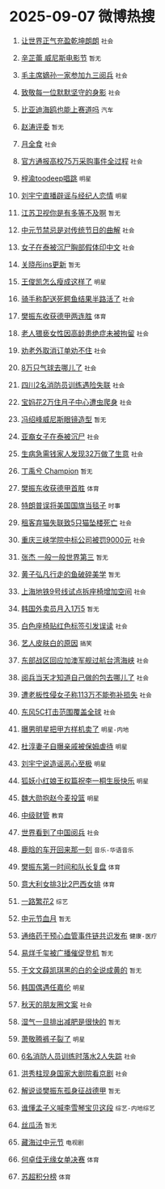 # 2025-09-07 微博热搜 
1. [让世界正气充盈乾坤朗朗](https://m.weibo.cn/search?containerid=100103type%3D1%26t%3D10%26q%3D%23%E8%AE%A9%E4%B8%96%E7%95%8C%E6%AD%A3%E6%B0%94%E5%85%85%E7%9B%88%E4%B9%BE%E5%9D%A4%E6%9C%97%E6%9C%97%23&stream_entry_id=51&isnewpage=1&extparam=seat%3D1%26q%3D%2523%25E8%25AE%25A9%25E4%25B8%2596%25E7%2595%258C%25E6%25AD%25A3%25E6%25B0%2594%25E5%2585%2585%25E7%259B%2588%25E4%25B9%25BE%25E5%259D%25A4%25E6%259C%2597%25E6%259C%2597%2523%26dgr%3D0%26filter_type%3Drealtimehot%26stream_entry_id%3D51%26c_type%3D51%26pos%3D0%26cate%3D10103%26display_time%3D1757186320%26pre_seqid%3D17571863207510102321266) `社会` 

2. [辛芷蕾 威尼斯电影节](https://m.weibo.cn/search?containerid=100103type%3D1%26t%3D10%26q%3D%E8%BE%9B%E8%8A%B7%E8%95%BE+%E5%A8%81%E5%B0%BC%E6%96%AF%E7%94%B5%E5%BD%B1%E8%8A%82&stream_entry_id=31&isnewpage=1&extparam=seat%3D1%26band_rank%3D1%26flag%3D2%26lcate%3D5001%26pos%3D0%26q%3D%25E8%25BE%259B%25E8%258A%25B7%25E8%2595%25BE%2520%25E5%25A8%2581%25E5%25B0%25BC%25E6%2596%25AF%25E7%2594%25B5%25E5%25BD%25B1%25E8%258A%2582%26dgr%3D0%26filter_type%3Drealtimehot%26c_type%3D31%26realpos%3D1%26stream_entry_id%3D31%26cate%3D5001%26display_time%3D1757186320%26pre_seqid%3D17571863207510102321266) `暂无` 

3. [毛主席嫡孙一家参加九三阅兵](https://m.weibo.cn/search?containerid=100103type%3D1%26t%3D10%26q%3D%23%E6%AF%9B%E4%B8%BB%E5%B8%AD%E5%AB%A1%E5%AD%99%E4%B8%80%E5%AE%B6%E5%8F%82%E5%8A%A0%E4%B9%9D%E4%B8%89%E9%98%85%E5%85%B5%23&stream_entry_id=31&isnewpage=1&extparam=seat%3D1%26band_rank%3D2%26flag%3D0%26lcate%3D5001%26pos%3D1%26q%3D%2523%25E6%25AF%259B%25E4%25B8%25BB%25E5%25B8%25AD%25E5%25AB%25A1%25E5%25AD%2599%25E4%25B8%2580%25E5%25AE%25B6%25E5%258F%2582%25E5%258A%25A0%25E4%25B9%259D%25E4%25B8%2589%25E9%2598%2585%25E5%2585%25B5%2523%26dgr%3D0%26filter_type%3Drealtimehot%26c_type%3D31%26realpos%3D2%26stream_entry_id%3D31%26cate%3D5001%26display_time%3D1757186320%26pre_seqid%3D17571863207510102321266) `社会` 

4. [致敬每一位默默坚守的身影](https://m.weibo.cn/search?containerid=100103type%3D1%26t%3D10%26q%3D%23%E8%87%B4%E6%95%AC%E6%AF%8F%E4%B8%80%E4%BD%8D%E9%BB%98%E9%BB%98%E5%9D%9A%E5%AE%88%E7%9A%84%E8%BA%AB%E5%BD%B1%23&stream_entry_id=31&isnewpage=1&extparam=seat%3D1%26band_rank%3D3%26flag%3D0%26lcate%3D5001%26pos%3D2%26q%3D%2523%25E8%2587%25B4%25E6%2595%25AC%25E6%25AF%258F%25E4%25B8%2580%25E4%25BD%258D%25E9%25BB%2598%25E9%25BB%2598%25E5%259D%259A%25E5%25AE%2588%25E7%259A%2584%25E8%25BA%25AB%25E5%25BD%25B1%2523%26dgr%3D0%26filter_type%3Drealtimehot%26c_type%3D31%26realpos%3D3%26stream_entry_id%3D31%26cate%3D5001%26display_time%3D1757186320%26pre_seqid%3D17571863207510102321266) `社会` 

5. [比亚迪海鸥也能上赛道吗](https://m.weibo.cn/search?containerid=100103type%3D1%26t%3D10%26q%3D%23%E6%AF%94%E4%BA%9A%E8%BF%AA%E6%B5%B7%E9%B8%A5%E4%B9%9F%E8%83%BD%E4%B8%8A%E8%B5%9B%E9%81%93%E5%90%97%23&stream_entry_id=31&isnewpage=1&extparam=seat%3D1%26band_rank%3D4%26lcate%3D5001%26is_ad_pos%3D1%26pos%3D3%26q%3D%2523%25E6%25AF%2594%25E4%25BA%259A%25E8%25BF%25AA%25E6%25B5%25B7%25E9%25B8%25A5%25E4%25B9%259F%25E8%2583%25BD%25E4%25B8%258A%25E8%25B5%259B%25E9%2581%2593%25E5%2590%2597%2523%26dgr%3D0%26filter_type%3Drealtimehot%26stream_entry_id%3D31%26c_type%3D31%26adid%3D300059%26topic_ad%3D1%26cate%3D5001%26display_time%3D1757186320%26pre_seqid%3D17571863207510102321266) `汽车` 

6. [赵涛评委](https://m.weibo.cn/search?containerid=100103type%3D1%26t%3D10%26q%3D%E8%B5%B5%E6%B6%9B%E8%AF%84%E5%A7%94&stream_entry_id=31&isnewpage=1&extparam=seat%3D1%26band_rank%3D4%26flag%3D2%26lcate%3D5001%26pos%3D4%26q%3D%25E8%25B5%25B5%25E6%25B6%259B%25E8%25AF%2584%25E5%25A7%2594%26dgr%3D0%26filter_type%3Drealtimehot%26c_type%3D31%26realpos%3D4%26stream_entry_id%3D31%26cate%3D5001%26display_time%3D1757186320%26pre_seqid%3D17571863207510102321266) `暂无` 

7. [月全食](https://m.weibo.cn/search?containerid=100103type%3D1%26t%3D10%26q%3D%E6%9C%88%E5%85%A8%E9%A3%9F&stream_entry_id=31&isnewpage=1&extparam=seat%3D1%26band_rank%3D5%26flag%3D0%26lcate%3D5001%26pos%3D5%26q%3D%25E6%259C%2588%25E5%2585%25A8%25E9%25A3%259F%26dgr%3D0%26filter_type%3Drealtimehot%26c_type%3D31%26realpos%3D5%26stream_entry_id%3D31%26cate%3D5001%26display_time%3D1757186320%26pre_seqid%3D17571863207510102321266) `社会` 

8. [官方通报高校75万采购事件全过程](https://m.weibo.cn/search?containerid=100103type%3D1%26t%3D10%26q%3D%23%E5%AE%98%E6%96%B9%E9%80%9A%E6%8A%A5%E9%AB%98%E6%A0%A175%E4%B8%87%E9%87%87%E8%B4%AD%E4%BA%8B%E4%BB%B6%E5%85%A8%E8%BF%87%E7%A8%8B%23&stream_entry_id=31&isnewpage=1&extparam=seat%3D1%26band_rank%3D6%26flag%3D0%26lcate%3D5001%26pos%3D6%26q%3D%2523%25E5%25AE%2598%25E6%2596%25B9%25E9%2580%259A%25E6%258A%25A5%25E9%25AB%2598%25E6%25A0%25A175%25E4%25B8%2587%25E9%2587%2587%25E8%25B4%25AD%25E4%25BA%258B%25E4%25BB%25B6%25E5%2585%25A8%25E8%25BF%2587%25E7%25A8%258B%2523%26dgr%3D0%26filter_type%3Drealtimehot%26c_type%3D31%26realpos%3D6%26stream_entry_id%3D31%26cate%3D5001%26display_time%3D1757186320%26pre_seqid%3D17571863207510102321266) `社会` 

9. [梓渝toodeep唱跳](https://m.weibo.cn/search?containerid=100103type%3D1%26t%3D10%26q%3D%23%E6%A2%93%E6%B8%9Dtoodeep%E5%94%B1%E8%B7%B3%23&stream_entry_id=31&isnewpage=1&extparam=seat%3D1%26band_rank%3D7%26flag%3D0%26lcate%3D5001%26pos%3D7%26q%3D%2523%25E6%25A2%2593%25E6%25B8%259Dtoodeep%25E5%2594%25B1%25E8%25B7%25B3%2523%26dgr%3D0%26filter_type%3Drealtimehot%26c_type%3D31%26realpos%3D7%26stream_entry_id%3D31%26cate%3D5001%26display_time%3D1757186320%26pre_seqid%3D17571863207510102321266) `明星` 

10. [刘宇宁直播辟谣与经纪人恋情](https://m.weibo.cn/search?containerid=100103type%3D1%26t%3D10%26q%3D%23%E5%88%98%E5%AE%87%E5%AE%81%E7%9B%B4%E6%92%AD%E8%BE%9F%E8%B0%A3%E4%B8%8E%E7%BB%8F%E7%BA%AA%E4%BA%BA%E6%81%8B%E6%83%85%23&stream_entry_id=31&isnewpage=1&extparam=seat%3D1%26band_rank%3D8%26flag%3D16%26lcate%3D5001%26pos%3D8%26q%3D%2523%25E5%2588%2598%25E5%25AE%2587%25E5%25AE%2581%25E7%259B%25B4%25E6%2592%25AD%25E8%25BE%259F%25E8%25B0%25A3%25E4%25B8%258E%25E7%25BB%258F%25E7%25BA%25AA%25E4%25BA%25BA%25E6%2581%258B%25E6%2583%2585%2523%26dgr%3D0%26filter_type%3Drealtimehot%26c_type%3D31%26realpos%3D8%26stream_entry_id%3D31%26cate%3D5001%26display_time%3D1757186320%26pre_seqid%3D17571863207510102321266) `明星` 

11. [江苏卫视你是有多等不及啊](https://m.weibo.cn/search?containerid=100103type%3D1%26t%3D10%26q%3D%E6%B1%9F%E8%8B%8F%E5%8D%AB%E8%A7%86%E4%BD%A0%E6%98%AF%E6%9C%89%E5%A4%9A%E7%AD%89%E4%B8%8D%E5%8F%8A%E5%95%8A&stream_entry_id=31&isnewpage=1&extparam=seat%3D1%26band_rank%3D9%26flag%3D0%26lcate%3D5001%26pos%3D9%26q%3D%25E6%25B1%259F%25E8%258B%258F%25E5%258D%25AB%25E8%25A7%2586%25E4%25BD%25A0%25E6%2598%25AF%25E6%259C%2589%25E5%25A4%259A%25E7%25AD%2589%25E4%25B8%258D%25E5%258F%258A%25E5%2595%258A%26dgr%3D0%26filter_type%3Drealtimehot%26c_type%3D31%26realpos%3D9%26stream_entry_id%3D31%26cate%3D5001%26display_time%3D1757186320%26pre_seqid%3D17571863207510102321266) `暂无` 

12. [中元节禁忌是对传统节日的曲解](https://m.weibo.cn/search?containerid=100103type%3D1%26t%3D10%26q%3D%23%E4%B8%AD%E5%85%83%E8%8A%82%E7%A6%81%E5%BF%8C%E6%98%AF%E5%AF%B9%E4%BC%A0%E7%BB%9F%E8%8A%82%E6%97%A5%E7%9A%84%E6%9B%B2%E8%A7%A3%23&stream_entry_id=31&isnewpage=1&extparam=seat%3D1%26band_rank%3D10%26flag%3D0%26lcate%3D5001%26pos%3D10%26q%3D%2523%25E4%25B8%25AD%25E5%2585%2583%25E8%258A%2582%25E7%25A6%2581%25E5%25BF%258C%25E6%2598%25AF%25E5%25AF%25B9%25E4%25BC%25A0%25E7%25BB%259F%25E8%258A%2582%25E6%2597%25A5%25E7%259A%2584%25E6%259B%25B2%25E8%25A7%25A3%2523%26dgr%3D0%26filter_type%3Drealtimehot%26c_type%3D31%26realpos%3D10%26stream_entry_id%3D31%26cate%3D5001%26display_time%3D1757186320%26pre_seqid%3D17571863207510102321266) `社会` 

13. [女子在泰被沉尸胸部假体印中文](https://m.weibo.cn/search?containerid=100103type%3D1%26t%3D10%26q%3D%23%E5%A5%B3%E5%AD%90%E5%9C%A8%E6%B3%B0%E8%A2%AB%E6%B2%89%E5%B0%B8%E8%83%B8%E9%83%A8%E5%81%87%E4%BD%93%E5%8D%B0%E4%B8%AD%E6%96%87%23&stream_entry_id=31&isnewpage=1&extparam=seat%3D1%26band_rank%3D11%26flag%3D2%26lcate%3D5001%26pos%3D11%26q%3D%2523%25E5%25A5%25B3%25E5%25AD%2590%25E5%259C%25A8%25E6%25B3%25B0%25E8%25A2%25AB%25E6%25B2%2589%25E5%25B0%25B8%25E8%2583%25B8%25E9%2583%25A8%25E5%2581%2587%25E4%25BD%2593%25E5%258D%25B0%25E4%25B8%25AD%25E6%2596%2587%2523%26dgr%3D0%26filter_type%3Drealtimehot%26c_type%3D31%26realpos%3D11%26stream_entry_id%3D31%26cate%3D5001%26display_time%3D1757186320%26pre_seqid%3D17571863207510102321266) `社会` 

14. [关晓彤ins更新](https://m.weibo.cn/search?containerid=100103type%3D1%26t%3D10%26q%3D%E5%85%B3%E6%99%93%E5%BD%A4ins%E6%9B%B4%E6%96%B0&stream_entry_id=31&isnewpage=1&extparam=seat%3D1%26band_rank%3D12%26flag%3D2%26lcate%3D5001%26pos%3D12%26q%3D%25E5%2585%25B3%25E6%2599%2593%25E5%25BD%25A4ins%25E6%259B%25B4%25E6%2596%25B0%26dgr%3D0%26filter_type%3Drealtimehot%26c_type%3D31%26realpos%3D12%26stream_entry_id%3D31%26cate%3D5001%26display_time%3D1757186320%26pre_seqid%3D17571863207510102321266) `暂无` 

15. [王俊凯怎么瘦成这样了](https://m.weibo.cn/search?containerid=100103type%3D1%26t%3D10%26q%3D%E7%8E%8B%E4%BF%8A%E5%87%AF%E6%80%8E%E4%B9%88%E7%98%A6%E6%88%90%E8%BF%99%E6%A0%B7%E4%BA%86&stream_entry_id=31&isnewpage=1&extparam=seat%3D1%26band_rank%3D13%26flag%3D2%26lcate%3D5001%26pos%3D13%26q%3D%25E7%258E%258B%25E4%25BF%258A%25E5%2587%25AF%25E6%2580%258E%25E4%25B9%2588%25E7%2598%25A6%25E6%2588%2590%25E8%25BF%2599%25E6%25A0%25B7%25E4%25BA%2586%26dgr%3D0%26filter_type%3Drealtimehot%26c_type%3D31%26realpos%3D13%26stream_entry_id%3D31%26cate%3D5001%26display_time%3D1757186320%26pre_seqid%3D17571863207510102321266) `明星` 

16. [骑手称配送死鳄鱼结果半路活了](https://m.weibo.cn/search?containerid=100103type%3D1%26t%3D10%26q%3D%23%E9%AA%91%E6%89%8B%E7%A7%B0%E9%85%8D%E9%80%81%E6%AD%BB%E9%B3%84%E9%B1%BC%E7%BB%93%E6%9E%9C%E5%8D%8A%E8%B7%AF%E6%B4%BB%E4%BA%86%23&stream_entry_id=31&isnewpage=1&extparam=seat%3D1%26band_rank%3D14%26flag%3D0%26lcate%3D5001%26pos%3D14%26q%3D%2523%25E9%25AA%2591%25E6%2589%258B%25E7%25A7%25B0%25E9%2585%258D%25E9%2580%2581%25E6%25AD%25BB%25E9%25B3%2584%25E9%25B1%25BC%25E7%25BB%2593%25E6%259E%259C%25E5%258D%258A%25E8%25B7%25AF%25E6%25B4%25BB%25E4%25BA%2586%2523%26dgr%3D0%26filter_type%3Drealtimehot%26c_type%3D31%26realpos%3D14%26stream_entry_id%3D31%26cate%3D5001%26display_time%3D1757186320%26pre_seqid%3D17571863207510102321266) `社会` 

17. [樊振东收获德甲两连胜](https://m.weibo.cn/search?containerid=100103type%3D1%26t%3D10%26q%3D%23%E6%A8%8A%E6%8C%AF%E4%B8%9C%E6%94%B6%E8%8E%B7%E5%BE%B7%E7%94%B2%E4%B8%A4%E8%BF%9E%E8%83%9C%23&stream_entry_id=31&isnewpage=1&extparam=seat%3D1%26band_rank%3D15%26flag%3D1%26lcate%3D5001%26pos%3D15%26q%3D%2523%25E6%25A8%258A%25E6%258C%25AF%25E4%25B8%259C%25E6%2594%25B6%25E8%258E%25B7%25E5%25BE%25B7%25E7%2594%25B2%25E4%25B8%25A4%25E8%25BF%259E%25E8%2583%259C%2523%26dgr%3D0%26filter_type%3Drealtimehot%26c_type%3D31%26realpos%3D15%26stream_entry_id%3D31%26cate%3D5001%26display_time%3D1757186320%26pre_seqid%3D17571863207510102321266) `体育` 

18. [老人猥亵女性因高龄患绝症未被拘留](https://m.weibo.cn/search?containerid=100103type%3D1%26t%3D10%26q%3D%23%E8%80%81%E4%BA%BA%E7%8C%A5%E4%BA%B5%E5%A5%B3%E6%80%A7%E5%9B%A0%E9%AB%98%E9%BE%84%E6%82%A3%E7%BB%9D%E7%97%87%E6%9C%AA%E8%A2%AB%E6%8B%98%E7%95%99%23&stream_entry_id=31&isnewpage=1&extparam=seat%3D1%26band_rank%3D16%26flag%3D0%26lcate%3D5001%26pos%3D16%26q%3D%2523%25E8%2580%2581%25E4%25BA%25BA%25E7%258C%25A5%25E4%25BA%25B5%25E5%25A5%25B3%25E6%2580%25A7%25E5%259B%25A0%25E9%25AB%2598%25E9%25BE%2584%25E6%2582%25A3%25E7%25BB%259D%25E7%2597%2587%25E6%259C%25AA%25E8%25A2%25AB%25E6%258B%2598%25E7%2595%2599%2523%26dgr%3D0%26filter_type%3Drealtimehot%26c_type%3D31%26realpos%3D16%26stream_entry_id%3D31%26cate%3D5001%26display_time%3D1757186320%26pre_seqid%3D17571863207510102321266) `社会` 

19. [劝老外取消订单劝不住](https://m.weibo.cn/search?containerid=100103type%3D1%26t%3D10%26q%3D%23%E5%8A%9D%E8%80%81%E5%A4%96%E5%8F%96%E6%B6%88%E8%AE%A2%E5%8D%95%E5%8A%9D%E4%B8%8D%E4%BD%8F%23&stream_entry_id=31&isnewpage=1&extparam=seat%3D1%26band_rank%3D17%26flag%3D0%26lcate%3D5001%26pos%3D17%26q%3D%2523%25E5%258A%259D%25E8%2580%2581%25E5%25A4%2596%25E5%258F%2596%25E6%25B6%2588%25E8%25AE%25A2%25E5%258D%2595%25E5%258A%259D%25E4%25B8%258D%25E4%25BD%258F%2523%26dgr%3D0%26filter_type%3Drealtimehot%26c_type%3D31%26realpos%3D17%26stream_entry_id%3D31%26cate%3D5001%26display_time%3D1757186320%26pre_seqid%3D17571863207510102321266) `社会` 

20. [8万只气球去哪儿了](https://m.weibo.cn/search?containerid=100103type%3D1%26t%3D10%26q%3D%238%E4%B8%87%E5%8F%AA%E6%B0%94%E7%90%83%E5%8E%BB%E5%93%AA%E5%84%BF%E4%BA%86%23&stream_entry_id=31&isnewpage=1&extparam=seat%3D1%26band_rank%3D18%26flag%3D0%26lcate%3D5001%26pos%3D18%26q%3D%25238%25E4%25B8%2587%25E5%258F%25AA%25E6%25B0%2594%25E7%2590%2583%25E5%258E%25BB%25E5%2593%25AA%25E5%2584%25BF%25E4%25BA%2586%2523%26dgr%3D0%26filter_type%3Drealtimehot%26c_type%3D31%26realpos%3D18%26stream_entry_id%3D31%26cate%3D5001%26display_time%3D1757186320%26pre_seqid%3D17571863207510102321266) `社会` 

21. [四川2名消防员训练遇险失联](https://m.weibo.cn/search?containerid=100103type%3D1%26t%3D10%26q%3D%23%E5%9B%9B%E5%B7%9D2%E5%90%8D%E6%B6%88%E9%98%B2%E5%91%98%E8%AE%AD%E7%BB%83%E9%81%87%E9%99%A9%E5%A4%B1%E8%81%94%23&stream_entry_id=31&isnewpage=1&extparam=seat%3D1%26band_rank%3D19%26flag%3D1%26lcate%3D5001%26pos%3D19%26q%3D%2523%25E5%259B%259B%25E5%25B7%259D2%25E5%2590%258D%25E6%25B6%2588%25E9%2598%25B2%25E5%2591%2598%25E8%25AE%25AD%25E7%25BB%2583%25E9%2581%2587%25E9%2599%25A9%25E5%25A4%25B1%25E8%2581%2594%2523%26dgr%3D0%26filter_type%3Drealtimehot%26c_type%3D31%26realpos%3D19%26stream_entry_id%3D31%26cate%3D5001%26display_time%3D1757186320%26pre_seqid%3D17571863207510102321266) `社会` 

22. [宝妈花2万住月子中心遭虫爬身](https://m.weibo.cn/search?containerid=100103type%3D1%26t%3D10%26q%3D%23%E5%AE%9D%E5%A6%88%E8%8A%B12%E4%B8%87%E4%BD%8F%E6%9C%88%E5%AD%90%E4%B8%AD%E5%BF%83%E9%81%AD%E8%99%AB%E7%88%AC%E8%BA%AB%23&stream_entry_id=31&isnewpage=1&extparam=seat%3D1%26band_rank%3D20%26flag%3D0%26lcate%3D5001%26pos%3D20%26q%3D%2523%25E5%25AE%259D%25E5%25A6%2588%25E8%258A%25B12%25E4%25B8%2587%25E4%25BD%258F%25E6%259C%2588%25E5%25AD%2590%25E4%25B8%25AD%25E5%25BF%2583%25E9%2581%25AD%25E8%2599%25AB%25E7%2588%25AC%25E8%25BA%25AB%2523%26dgr%3D0%26filter_type%3Drealtimehot%26c_type%3D31%26realpos%3D20%26stream_entry_id%3D31%26cate%3D5001%26display_time%3D1757186320%26pre_seqid%3D17571863207510102321266) `社会` 

23. [冯绍峰威尼斯眼镜造型](https://m.weibo.cn/search?containerid=100103type%3D1%26t%3D10%26q%3D%E5%86%AF%E7%BB%8D%E5%B3%B0%E5%A8%81%E5%B0%BC%E6%96%AF%E7%9C%BC%E9%95%9C%E9%80%A0%E5%9E%8B&stream_entry_id=31&isnewpage=1&extparam=seat%3D1%26band_rank%3D21%26flag%3D0%26lcate%3D5001%26pos%3D21%26q%3D%25E5%2586%25AF%25E7%25BB%258D%25E5%25B3%25B0%25E5%25A8%2581%25E5%25B0%25BC%25E6%2596%25AF%25E7%259C%25BC%25E9%2595%259C%25E9%2580%25A0%25E5%259E%258B%26dgr%3D0%26filter_type%3Drealtimehot%26c_type%3D31%26realpos%3D21%26stream_entry_id%3D31%26cate%3D5001%26display_time%3D1757186320%26pre_seqid%3D17571863207510102321266) `暂无` 

24. [亚裔女子在泰被沉尸](https://m.weibo.cn/search?containerid=100103type%3D1%26t%3D10%26q%3D%23%E4%BA%9A%E8%A3%94%E5%A5%B3%E5%AD%90%E5%9C%A8%E6%B3%B0%E8%A2%AB%E6%B2%89%E5%B0%B8%23&stream_entry_id=31&isnewpage=1&extparam=seat%3D1%26band_rank%3D22%26flag%3D0%26lcate%3D5001%26pos%3D22%26q%3D%2523%25E4%25BA%259A%25E8%25A3%2594%25E5%25A5%25B3%25E5%25AD%2590%25E5%259C%25A8%25E6%25B3%25B0%25E8%25A2%25AB%25E6%25B2%2589%25E5%25B0%25B8%2523%26dgr%3D0%26filter_type%3Drealtimehot%26c_type%3D31%26realpos%3D22%26stream_entry_id%3D31%26cate%3D5001%26display_time%3D1757186320%26pre_seqid%3D17571863207510102321266) `社会` 

25. [生病急需钱家人发现32万做了生意](https://m.weibo.cn/search?containerid=100103type%3D1%26t%3D10%26q%3D%23%E7%94%9F%E7%97%85%E6%80%A5%E9%9C%80%E9%92%B1%E5%AE%B6%E4%BA%BA%E5%8F%91%E7%8E%B032%E4%B8%87%E5%81%9A%E4%BA%86%E7%94%9F%E6%84%8F%23&stream_entry_id=31&isnewpage=1&extparam=seat%3D1%26band_rank%3D23%26flag%3D0%26lcate%3D5001%26pos%3D23%26q%3D%2523%25E7%2594%259F%25E7%2597%2585%25E6%2580%25A5%25E9%259C%2580%25E9%2592%25B1%25E5%25AE%25B6%25E4%25BA%25BA%25E5%258F%2591%25E7%258E%25B032%25E4%25B8%2587%25E5%2581%259A%25E4%25BA%2586%25E7%2594%259F%25E6%2584%258F%2523%26dgr%3D0%26filter_type%3Drealtimehot%26c_type%3D31%26realpos%3D23%26stream_entry_id%3D31%26cate%3D5001%26display_time%3D1757186320%26pre_seqid%3D17571863207510102321266) `社会` 

26. [丁禹兮 Champion](https://m.weibo.cn/search?containerid=100103type%3D1%26t%3D10%26q%3D%E4%B8%81%E7%A6%B9%E5%85%AE+Champion&stream_entry_id=31&isnewpage=1&extparam=seat%3D1%26band_rank%3D24%26flag%3D0%26lcate%3D5001%26pos%3D24%26q%3D%25E4%25B8%2581%25E7%25A6%25B9%25E5%2585%25AE%2520Champion%26dgr%3D0%26filter_type%3Drealtimehot%26c_type%3D31%26realpos%3D24%26stream_entry_id%3D31%26cate%3D5001%26display_time%3D1757186320%26pre_seqid%3D17571863207510102321266) `暂无` 

27. [樊振东收获德甲首胜](https://m.weibo.cn/search?containerid=100103type%3D1%26t%3D10%26q%3D%23%E6%A8%8A%E6%8C%AF%E4%B8%9C%E6%94%B6%E8%8E%B7%E5%BE%B7%E7%94%B2%E9%A6%96%E8%83%9C%23&stream_entry_id=31&isnewpage=1&extparam=seat%3D1%26band_rank%3D25%26flag%3D0%26lcate%3D5001%26pos%3D25%26q%3D%2523%25E6%25A8%258A%25E6%258C%25AF%25E4%25B8%259C%25E6%2594%25B6%25E8%258E%25B7%25E5%25BE%25B7%25E7%2594%25B2%25E9%25A6%2596%25E8%2583%259C%2523%26dgr%3D0%26filter_type%3Drealtimehot%26c_type%3D31%26realpos%3D25%26stream_entry_id%3D31%26cate%3D5001%26display_time%3D1757186320%26pre_seqid%3D17571863207510102321266) `体育` 

28. [特朗普误将美国国旗当毯子](https://m.weibo.cn/search?containerid=100103type%3D1%26t%3D10%26q%3D%23%E7%89%B9%E6%9C%97%E6%99%AE%E8%AF%AF%E5%B0%86%E7%BE%8E%E5%9B%BD%E5%9B%BD%E6%97%97%E5%BD%93%E6%AF%AF%E5%AD%90%23&stream_entry_id=31&isnewpage=1&extparam=seat%3D1%26band_rank%3D26%26flag%3D0%26lcate%3D5001%26pos%3D26%26q%3D%2523%25E7%2589%25B9%25E6%259C%2597%25E6%2599%25AE%25E8%25AF%25AF%25E5%25B0%2586%25E7%25BE%258E%25E5%259B%25BD%25E5%259B%25BD%25E6%2597%2597%25E5%25BD%2593%25E6%25AF%25AF%25E5%25AD%2590%2523%26dgr%3D0%26filter_type%3Drealtimehot%26c_type%3D31%26realpos%3D26%26stream_entry_id%3D31%26cate%3D5001%26display_time%3D1757186320%26pre_seqid%3D17571863207510102321266) `时事` 

29. [租客弃猫失联致5只猫坠楼死亡](https://m.weibo.cn/search?containerid=100103type%3D1%26t%3D10%26q%3D%23%E7%A7%9F%E5%AE%A2%E5%BC%83%E7%8C%AB%E5%A4%B1%E8%81%94%E8%87%B45%E5%8F%AA%E7%8C%AB%E5%9D%A0%E6%A5%BC%E6%AD%BB%E4%BA%A1%23&stream_entry_id=31&isnewpage=1&extparam=seat%3D1%26band_rank%3D27%26flag%3D0%26lcate%3D5001%26pos%3D27%26q%3D%2523%25E7%25A7%259F%25E5%25AE%25A2%25E5%25BC%2583%25E7%258C%25AB%25E5%25A4%25B1%25E8%2581%2594%25E8%2587%25B45%25E5%258F%25AA%25E7%258C%25AB%25E5%259D%25A0%25E6%25A5%25BC%25E6%25AD%25BB%25E4%25BA%25A1%2523%26dgr%3D0%26filter_type%3Drealtimehot%26c_type%3D31%26realpos%3D27%26stream_entry_id%3D31%26cate%3D5001%26display_time%3D1757186320%26pre_seqid%3D17571863207510102321266) `社会` 

30. [重庆三峡学院中标公司被罚9000元](https://m.weibo.cn/search?containerid=100103type%3D1%26t%3D10%26q%3D%23%E9%87%8D%E5%BA%86%E4%B8%89%E5%B3%A1%E5%AD%A6%E9%99%A2%E4%B8%AD%E6%A0%87%E5%85%AC%E5%8F%B8%E8%A2%AB%E7%BD%9A9000%E5%85%83%23&stream_entry_id=31&isnewpage=1&extparam=seat%3D1%26band_rank%3D28%26flag%3D1%26lcate%3D5001%26pos%3D28%26q%3D%2523%25E9%2587%258D%25E5%25BA%2586%25E4%25B8%2589%25E5%25B3%25A1%25E5%25AD%25A6%25E9%2599%25A2%25E4%25B8%25AD%25E6%25A0%2587%25E5%2585%25AC%25E5%258F%25B8%25E8%25A2%25AB%25E7%25BD%259A9000%25E5%2585%2583%2523%26dgr%3D0%26filter_type%3Drealtimehot%26c_type%3D31%26realpos%3D28%26stream_entry_id%3D31%26cate%3D5001%26display_time%3D1757186320%26pre_seqid%3D17571863207510102321266) `社会` 

31. [张杰 一般一般世界第三](https://m.weibo.cn/search?containerid=100103type%3D1%26t%3D10%26q%3D%E5%BC%A0%E6%9D%B0+%E4%B8%80%E8%88%AC%E4%B8%80%E8%88%AC%E4%B8%96%E7%95%8C%E7%AC%AC%E4%B8%89&stream_entry_id=31&isnewpage=1&extparam=seat%3D1%26band_rank%3D29%26flag%3D0%26lcate%3D5001%26pos%3D29%26q%3D%25E5%25BC%25A0%25E6%259D%25B0%2520%25E4%25B8%2580%25E8%2588%25AC%25E4%25B8%2580%25E8%2588%25AC%25E4%25B8%2596%25E7%2595%258C%25E7%25AC%25AC%25E4%25B8%2589%26dgr%3D0%26filter_type%3Drealtimehot%26c_type%3D31%26realpos%3D29%26stream_entry_id%3D31%26cate%3D5001%26display_time%3D1757186320%26pre_seqid%3D17571863207510102321266) `暂无` 

32. [黄子弘凡行走的鱼破碎美学](https://m.weibo.cn/search?containerid=100103type%3D1%26t%3D10%26q%3D%E9%BB%84%E5%AD%90%E5%BC%98%E5%87%A1%E8%A1%8C%E8%B5%B0%E7%9A%84%E9%B1%BC%E7%A0%B4%E7%A2%8E%E7%BE%8E%E5%AD%A6&stream_entry_id=31&isnewpage=1&extparam=seat%3D1%26band_rank%3D30%26flag%3D0%26lcate%3D5001%26pos%3D30%26q%3D%25E9%25BB%2584%25E5%25AD%2590%25E5%25BC%2598%25E5%2587%25A1%25E8%25A1%258C%25E8%25B5%25B0%25E7%259A%2584%25E9%25B1%25BC%25E7%25A0%25B4%25E7%25A2%258E%25E7%25BE%258E%25E5%25AD%25A6%26dgr%3D0%26filter_type%3Drealtimehot%26c_type%3D31%26realpos%3D30%26stream_entry_id%3D31%26cate%3D5001%26display_time%3D1757186320%26pre_seqid%3D17571863207510102321266) `暂无` 

33. [上海地铁9号线试点拆座椅增加空间](https://m.weibo.cn/search?containerid=100103type%3D1%26t%3D10%26q%3D%23%E4%B8%8A%E6%B5%B7%E5%9C%B0%E9%93%819%E5%8F%B7%E7%BA%BF%E8%AF%95%E7%82%B9%E6%8B%86%E5%BA%A7%E6%A4%85%E5%A2%9E%E5%8A%A0%E7%A9%BA%E9%97%B4%23&stream_entry_id=31&isnewpage=1&extparam=seat%3D1%26band_rank%3D31%26flag%3D0%26lcate%3D5001%26pos%3D31%26q%3D%2523%25E4%25B8%258A%25E6%25B5%25B7%25E5%259C%25B0%25E9%2593%25819%25E5%258F%25B7%25E7%25BA%25BF%25E8%25AF%2595%25E7%2582%25B9%25E6%258B%2586%25E5%25BA%25A7%25E6%25A4%2585%25E5%25A2%259E%25E5%258A%25A0%25E7%25A9%25BA%25E9%2597%25B4%2523%26dgr%3D0%26filter_type%3Drealtimehot%26c_type%3D31%26realpos%3D31%26stream_entry_id%3D31%26cate%3D5001%26display_time%3D1757186320%26pre_seqid%3D17571863207510102321266) `社会` 

34. [韩国外卖员月入1万5](https://m.weibo.cn/search?containerid=100103type%3D1%26t%3D10%26q%3D%E9%9F%A9%E5%9B%BD%E5%A4%96%E5%8D%96%E5%91%98%E6%9C%88%E5%85%A51%E4%B8%875&stream_entry_id=31&isnewpage=1&extparam=seat%3D1%26band_rank%3D32%26flag%3D1%26lcate%3D5001%26pos%3D32%26q%3D%25E9%259F%25A9%25E5%259B%25BD%25E5%25A4%2596%25E5%258D%2596%25E5%2591%2598%25E6%259C%2588%25E5%2585%25A51%25E4%25B8%25875%26dgr%3D0%26filter_type%3Drealtimehot%26c_type%3D31%26realpos%3D32%26stream_entry_id%3D31%26cate%3D5001%26display_time%3D1757186320%26pre_seqid%3D17571863207510102321266) `暂无` 

35. [白色座椅贴红色标签引发误读](https://m.weibo.cn/search?containerid=100103type%3D1%26t%3D10%26q%3D%23%E7%99%BD%E8%89%B2%E5%BA%A7%E6%A4%85%E8%B4%B4%E7%BA%A2%E8%89%B2%E6%A0%87%E7%AD%BE%E5%BC%95%E5%8F%91%E8%AF%AF%E8%AF%BB%23&stream_entry_id=31&isnewpage=1&extparam=seat%3D1%26band_rank%3D33%26flag%3D0%26lcate%3D5001%26pos%3D33%26q%3D%2523%25E7%2599%25BD%25E8%2589%25B2%25E5%25BA%25A7%25E6%25A4%2585%25E8%25B4%25B4%25E7%25BA%25A2%25E8%2589%25B2%25E6%25A0%2587%25E7%25AD%25BE%25E5%25BC%2595%25E5%258F%2591%25E8%25AF%25AF%25E8%25AF%25BB%2523%26dgr%3D0%26filter_type%3Drealtimehot%26c_type%3D31%26realpos%3D33%26stream_entry_id%3D31%26cate%3D5001%26display_time%3D1757186320%26pre_seqid%3D17571863207510102321266) `社会` 

36. [艺人皮肤白的原因](https://m.weibo.cn/search?containerid=100103type%3D1%26t%3D10%26q%3D%23%E8%89%BA%E4%BA%BA%E7%9A%AE%E8%82%A4%E7%99%BD%E7%9A%84%E5%8E%9F%E5%9B%A0%23&stream_entry_id=31&isnewpage=1&extparam=seat%3D1%26band_rank%3D34%26flag%3D0%26lcate%3D5001%26pos%3D34%26q%3D%2523%25E8%2589%25BA%25E4%25BA%25BA%25E7%259A%25AE%25E8%2582%25A4%25E7%2599%25BD%25E7%259A%2584%25E5%258E%259F%25E5%259B%25A0%2523%26dgr%3D0%26filter_type%3Drealtimehot%26c_type%3D31%26realpos%3D34%26stream_entry_id%3D31%26cate%3D5001%26display_time%3D1757186320%26pre_seqid%3D17571863207510102321266) `搞笑` 

37. [东部战区回应加澳军舰过航台湾海峡](https://m.weibo.cn/search?containerid=100103type%3D1%26t%3D10%26q%3D%23%E4%B8%9C%E9%83%A8%E6%88%98%E5%8C%BA%E5%9B%9E%E5%BA%94%E5%8A%A0%E6%BE%B3%E5%86%9B%E8%88%B0%E8%BF%87%E8%88%AA%E5%8F%B0%E6%B9%BE%E6%B5%B7%E5%B3%A1%23&stream_entry_id=31&isnewpage=1&extparam=seat%3D1%26band_rank%3D35%26flag%3D0%26lcate%3D5001%26pos%3D35%26q%3D%2523%25E4%25B8%259C%25E9%2583%25A8%25E6%2588%2598%25E5%258C%25BA%25E5%259B%259E%25E5%25BA%2594%25E5%258A%25A0%25E6%25BE%25B3%25E5%2586%259B%25E8%2588%25B0%25E8%25BF%2587%25E8%2588%25AA%25E5%258F%25B0%25E6%25B9%25BE%25E6%25B5%25B7%25E5%25B3%25A1%2523%26dgr%3D0%26filter_type%3Drealtimehot%26c_type%3D31%26realpos%3D35%26stream_entry_id%3D31%26cate%3D5001%26display_time%3D1757186320%26pre_seqid%3D17571863207510102321266) `社会` 

38. [阅兵当天才知道自己做的包去哪儿了](https://m.weibo.cn/search?containerid=100103type%3D1%26t%3D10%26q%3D%23%E9%98%85%E5%85%B5%E5%BD%93%E5%A4%A9%E6%89%8D%E7%9F%A5%E9%81%93%E8%87%AA%E5%B7%B1%E5%81%9A%E7%9A%84%E5%8C%85%E5%8E%BB%E5%93%AA%E5%84%BF%E4%BA%86%23&stream_entry_id=31&isnewpage=1&extparam=seat%3D1%26band_rank%3D36%26flag%3D0%26lcate%3D5001%26pos%3D36%26q%3D%2523%25E9%2598%2585%25E5%2585%25B5%25E5%25BD%2593%25E5%25A4%25A9%25E6%2589%258D%25E7%259F%25A5%25E9%2581%2593%25E8%2587%25AA%25E5%25B7%25B1%25E5%2581%259A%25E7%259A%2584%25E5%258C%2585%25E5%258E%25BB%25E5%2593%25AA%25E5%2584%25BF%25E4%25BA%2586%2523%26dgr%3D0%26filter_type%3Drealtimehot%26c_type%3D31%26realpos%3D36%26stream_entry_id%3D31%26cate%3D5001%26display_time%3D1757186320%26pre_seqid%3D17571863207510102321266) `社会` 

39. [遭老板性侵女子称113万不能弥补损失](https://m.weibo.cn/search?containerid=100103type%3D1%26t%3D10%26q%3D%23%E9%81%AD%E8%80%81%E6%9D%BF%E6%80%A7%E4%BE%B5%E5%A5%B3%E5%AD%90%E7%A7%B0113%E4%B8%87%E4%B8%8D%E8%83%BD%E5%BC%A5%E8%A1%A5%E6%8D%9F%E5%A4%B1%23&stream_entry_id=31&isnewpage=1&extparam=seat%3D1%26band_rank%3D37%26flag%3D0%26lcate%3D5001%26pos%3D37%26q%3D%2523%25E9%2581%25AD%25E8%2580%2581%25E6%259D%25BF%25E6%2580%25A7%25E4%25BE%25B5%25E5%25A5%25B3%25E5%25AD%2590%25E7%25A7%25B0113%25E4%25B8%2587%25E4%25B8%258D%25E8%2583%25BD%25E5%25BC%25A5%25E8%25A1%25A5%25E6%258D%259F%25E5%25A4%25B1%2523%26dgr%3D0%26filter_type%3Drealtimehot%26c_type%3D31%26realpos%3D37%26stream_entry_id%3D31%26cate%3D5001%26display_time%3D1757186320%26pre_seqid%3D17571863207510102321266) `社会` 

40. [东风5C打击范围覆盖全球](https://m.weibo.cn/search?containerid=100103type%3D1%26t%3D10%26q%3D%23%E4%B8%9C%E9%A3%8E5C%E6%89%93%E5%87%BB%E8%8C%83%E5%9B%B4%E8%A6%86%E7%9B%96%E5%85%A8%E7%90%83%23&stream_entry_id=31&isnewpage=1&extparam=seat%3D1%26band_rank%3D38%26flag%3D0%26lcate%3D5001%26pos%3D38%26q%3D%2523%25E4%25B8%259C%25E9%25A3%258E5C%25E6%2589%2593%25E5%2587%25BB%25E8%258C%2583%25E5%259B%25B4%25E8%25A6%2586%25E7%259B%2596%25E5%2585%25A8%25E7%2590%2583%2523%26dgr%3D0%26filter_type%3Drealtimehot%26c_type%3D31%26realpos%3D38%26stream_entry_id%3D31%26cate%3D5001%26display_time%3D1757186320%26pre_seqid%3D17571863207510102321266) `社会` 

41. [曝男明星把甲方样机卖了](https://m.weibo.cn/search?containerid=100103type%3D1%26t%3D10%26q%3D%E6%9B%9D%E7%94%B7%E6%98%8E%E6%98%9F%E6%8A%8A%E7%94%B2%E6%96%B9%E6%A0%B7%E6%9C%BA%E5%8D%96%E4%BA%86&stream_entry_id=31&isnewpage=1&extparam=seat%3D1%26band_rank%3D39%26flag%3D0%26lcate%3D5001%26pos%3D39%26q%3D%25E6%259B%259D%25E7%2594%25B7%25E6%2598%258E%25E6%2598%259F%25E6%258A%258A%25E7%2594%25B2%25E6%2596%25B9%25E6%25A0%25B7%25E6%259C%25BA%25E5%258D%2596%25E4%25BA%2586%26dgr%3D0%26filter_type%3Drealtimehot%26c_type%3D31%26realpos%3D39%26stream_entry_id%3D31%26cate%3D5001%26display_time%3D1757186320%26pre_seqid%3D17571863207510102321266) `明星-内地` 

42. [杜淳妻子自曝亲戚被保姆虐待](https://m.weibo.cn/search?containerid=100103type%3D1%26t%3D10%26q%3D%23%E6%9D%9C%E6%B7%B3%E5%A6%BB%E5%AD%90%E8%87%AA%E6%9B%9D%E4%BA%B2%E6%88%9A%E8%A2%AB%E4%BF%9D%E5%A7%86%E8%99%90%E5%BE%85%23&stream_entry_id=31&isnewpage=1&extparam=seat%3D1%26band_rank%3D40%26flag%3D0%26lcate%3D5001%26pos%3D40%26q%3D%2523%25E6%259D%259C%25E6%25B7%25B3%25E5%25A6%25BB%25E5%25AD%2590%25E8%2587%25AA%25E6%259B%259D%25E4%25BA%25B2%25E6%2588%259A%25E8%25A2%25AB%25E4%25BF%259D%25E5%25A7%2586%25E8%2599%2590%25E5%25BE%2585%2523%26dgr%3D0%26filter_type%3Drealtimehot%26c_type%3D31%26realpos%3D40%26stream_entry_id%3D31%26cate%3D5001%26display_time%3D1757186320%26pre_seqid%3D17571863207510102321266) `明星` 

43. [刘宇宁说造谣恶心至极](https://m.weibo.cn/search?containerid=100103type%3D1%26t%3D10%26q%3D%23%E5%88%98%E5%AE%87%E5%AE%81%E8%AF%B4%E9%80%A0%E8%B0%A3%E6%81%B6%E5%BF%83%E8%87%B3%E6%9E%81%23&stream_entry_id=31&isnewpage=1&extparam=seat%3D1%26band_rank%3D41%26flag%3D0%26lcate%3D5001%26pos%3D41%26q%3D%2523%25E5%2588%2598%25E5%25AE%2587%25E5%25AE%2581%25E8%25AF%25B4%25E9%2580%25A0%25E8%25B0%25A3%25E6%2581%25B6%25E5%25BF%2583%25E8%2587%25B3%25E6%259E%2581%2523%26dgr%3D0%26filter_type%3Drealtimehot%26c_type%3D31%26realpos%3D41%26stream_entry_id%3D31%26cate%3D5001%26display_time%3D1757186320%26pre_seqid%3D17571863207510102321266) `明星` 

44. [狐妖小红娘王权篇祝李一桐生辰快乐](https://m.weibo.cn/search?containerid=100103type%3D1%26t%3D10%26q%3D%23%E7%8B%90%E5%A6%96%E5%B0%8F%E7%BA%A2%E5%A8%98%E7%8E%8B%E6%9D%83%E7%AF%87%E7%A5%9D%E6%9D%8E%E4%B8%80%E6%A1%90%E7%94%9F%E8%BE%B0%E5%BF%AB%E4%B9%90%23&stream_entry_id=31&isnewpage=1&extparam=seat%3D1%26band_rank%3D42%26flag%3D1%26lcate%3D5001%26pos%3D42%26q%3D%2523%25E7%258B%2590%25E5%25A6%2596%25E5%25B0%258F%25E7%25BA%25A2%25E5%25A8%2598%25E7%258E%258B%25E6%259D%2583%25E7%25AF%2587%25E7%25A5%259D%25E6%259D%258E%25E4%25B8%2580%25E6%25A1%2590%25E7%2594%259F%25E8%25BE%25B0%25E5%25BF%25AB%25E4%25B9%2590%2523%26dgr%3D0%26filter_type%3Drealtimehot%26c_type%3D31%26realpos%3D42%26stream_entry_id%3D31%26cate%3D5001%26display_time%3D1757186320%26pre_seqid%3D17571863207510102321266) `明星` 

45. [魏大勋抱赵今麦投篮](https://m.weibo.cn/search?containerid=100103type%3D1%26t%3D10%26q%3D%23%E9%AD%8F%E5%A4%A7%E5%8B%8B%E6%8A%B1%E8%B5%B5%E4%BB%8A%E9%BA%A6%E6%8A%95%E7%AF%AE%23&stream_entry_id=31&isnewpage=1&extparam=seat%3D1%26band_rank%3D43%26flag%3D0%26lcate%3D5001%26pos%3D43%26q%3D%2523%25E9%25AD%258F%25E5%25A4%25A7%25E5%258B%258B%25E6%258A%25B1%25E8%25B5%25B5%25E4%25BB%258A%25E9%25BA%25A6%25E6%258A%2595%25E7%25AF%25AE%2523%26dgr%3D0%26filter_type%3Drealtimehot%26c_type%3D31%26realpos%3D43%26stream_entry_id%3D31%26cate%3D5001%26display_time%3D1757186320%26pre_seqid%3D17571863207510102321266) `明星` 

46. [中级财管](https://m.weibo.cn/search?containerid=100103type%3D1%26t%3D10%26q%3D%E4%B8%AD%E7%BA%A7%E8%B4%A2%E7%AE%A1&stream_entry_id=31&isnewpage=1&extparam=seat%3D1%26band_rank%3D44%26flag%3D0%26lcate%3D5001%26pos%3D44%26q%3D%25E4%25B8%25AD%25E7%25BA%25A7%25E8%25B4%25A2%25E7%25AE%25A1%26dgr%3D0%26filter_type%3Drealtimehot%26c_type%3D31%26realpos%3D44%26stream_entry_id%3D31%26cate%3D5001%26display_time%3D1757186320%26pre_seqid%3D17571863207510102321266) `教育` 

47. [世界看到了中国阅兵](https://m.weibo.cn/search?containerid=100103type%3D1%26t%3D10%26q%3D%23%E4%B8%96%E7%95%8C%E7%9C%8B%E5%88%B0%E4%BA%86%E4%B8%AD%E5%9B%BD%E9%98%85%E5%85%B5%23&stream_entry_id=31&isnewpage=1&extparam=seat%3D1%26band_rank%3D45%26flag%3D0%26lcate%3D5001%26pos%3D45%26q%3D%2523%25E4%25B8%2596%25E7%2595%258C%25E7%259C%258B%25E5%2588%25B0%25E4%25BA%2586%25E4%25B8%25AD%25E5%259B%25BD%25E9%2598%2585%25E5%2585%25B5%2523%26dgr%3D0%26filter_type%3Drealtimehot%26c_type%3D31%26realpos%3D45%26stream_entry_id%3D31%26cate%3D5001%26display_time%3D1757186320%26pre_seqid%3D17571863207510102321266) `社会` 

48. [鹿晗的车开回来那一刻](https://m.weibo.cn/search?containerid=100103type%3D1%26t%3D10%26q%3D%E9%B9%BF%E6%99%97%E7%9A%84%E8%BD%A6%E5%BC%80%E5%9B%9E%E6%9D%A5%E9%82%A3%E4%B8%80%E5%88%BB&stream_entry_id=31&isnewpage=1&extparam=seat%3D1%26band_rank%3D46%26flag%3D0%26lcate%3D5001%26pos%3D46%26q%3D%25E9%25B9%25BF%25E6%2599%2597%25E7%259A%2584%25E8%25BD%25A6%25E5%25BC%2580%25E5%259B%259E%25E6%259D%25A5%25E9%2582%25A3%25E4%25B8%2580%25E5%2588%25BB%26dgr%3D0%26filter_type%3Drealtimehot%26c_type%3D31%26realpos%3D46%26stream_entry_id%3D31%26cate%3D5001%26display_time%3D1757186320%26pre_seqid%3D17571863207510102321266) `音乐-华语音乐` 

49. [樊振东第一时间和队长复盘](https://m.weibo.cn/search?containerid=100103type%3D1%26t%3D10%26q%3D%23%E6%A8%8A%E6%8C%AF%E4%B8%9C%E7%AC%AC%E4%B8%80%E6%97%B6%E9%97%B4%E5%92%8C%E9%98%9F%E9%95%BF%E5%A4%8D%E7%9B%98%23&stream_entry_id=31&isnewpage=1&extparam=seat%3D1%26band_rank%3D47%26flag%3D0%26lcate%3D5001%26pos%3D47%26q%3D%2523%25E6%25A8%258A%25E6%258C%25AF%25E4%25B8%259C%25E7%25AC%25AC%25E4%25B8%2580%25E6%2597%25B6%25E9%2597%25B4%25E5%2592%258C%25E9%2598%259F%25E9%2595%25BF%25E5%25A4%258D%25E7%259B%2598%2523%26dgr%3D0%26filter_type%3Drealtimehot%26c_type%3D31%26realpos%3D47%26stream_entry_id%3D31%26cate%3D5001%26display_time%3D1757186320%26pre_seqid%3D17571863207510102321266) `体育` 

50. [意大利女排3比2巴西女排](https://m.weibo.cn/search?containerid=100103type%3D1%26t%3D10%26q%3D%23%E6%84%8F%E5%A4%A7%E5%88%A9%E5%A5%B3%E6%8E%923%E6%AF%942%E5%B7%B4%E8%A5%BF%E5%A5%B3%E6%8E%92%23&stream_entry_id=31&isnewpage=1&extparam=seat%3D1%26band_rank%3D48%26flag%3D0%26lcate%3D5001%26pos%3D48%26q%3D%2523%25E6%2584%258F%25E5%25A4%25A7%25E5%2588%25A9%25E5%25A5%25B3%25E6%258E%25923%25E6%25AF%25942%25E5%25B7%25B4%25E8%25A5%25BF%25E5%25A5%25B3%25E6%258E%2592%2523%26dgr%3D0%26filter_type%3Drealtimehot%26c_type%3D31%26realpos%3D48%26stream_entry_id%3D31%26cate%3D5001%26display_time%3D1757186320%26pre_seqid%3D17571863207510102321266) `体育` 

51. [一路繁花2](https://m.weibo.cn/search?containerid=100103type%3D1%26t%3D10%26q%3D%23%E4%B8%80%E8%B7%AF%E7%B9%81%E8%8A%B12%23&stream_entry_id=31&isnewpage=1&extparam=seat%3D1%26band_rank%3D49%26flag%3D0%26lcate%3D5001%26pos%3D49%26q%3D%2523%25E4%25B8%2580%25E8%25B7%25AF%25E7%25B9%2581%25E8%258A%25B12%2523%26dgr%3D0%26filter_type%3Drealtimehot%26c_type%3D31%26realpos%3D49%26stream_entry_id%3D31%26cate%3D5001%26display_time%3D1757186320%26pre_seqid%3D17571863207510102321266) `综艺` 

52. [中元节血月](https://m.weibo.cn/search?containerid=100103type%3D1%26t%3D10%26q%3D%23%E4%B8%AD%E5%85%83%E8%8A%82%E8%A1%80%E6%9C%88%23&stream_entry_id=31&isnewpage=1&extparam=seat%3D1%26band_rank%3D50%26flag%3D0%26lcate%3D5001%26pos%3D50%26q%3D%2523%25E4%25B8%25AD%25E5%2585%2583%25E8%258A%2582%25E8%25A1%2580%25E6%259C%2588%2523%26dgr%3D0%26filter_type%3Drealtimehot%26c_type%3D31%26realpos%3D50%26stream_entry_id%3D31%26cate%3D5001%26display_time%3D1757186320%26pre_seqid%3D17571863207510102321266) `暂无` 

53. [通络药干预心血管事件链共识发布](https://m.weibo.cn/search?containerid=100103type%3D1%26t%3D10%26q%3D%23%E9%80%9A%E7%BB%9C%E8%8D%AF%E5%B9%B2%E9%A2%84%E5%BF%83%E8%A1%80%E7%AE%A1%E4%BA%8B%E4%BB%B6%E9%93%BE%E5%85%B1%E8%AF%86%E5%8F%91%E5%B8%83%23&stream_entry_id=31&isnewpage=1&extparam=seat%3D1%26pos%3D6%26lcate%3D5001%26cate%3D5001%26band_rank%3D7%26adid%3D300006%26q%3D%2523%25E9%2580%259A%25E7%25BB%259C%25E8%258D%25AF%25E5%25B9%25B2%25E9%25A2%2584%25E5%25BF%2583%25E8%25A1%2580%25E7%25AE%25A1%25E4%25BA%258B%25E4%25BB%25B6%25E9%2593%25BE%25E5%2585%25B1%25E8%25AF%2586%25E5%258F%2591%25E5%25B8%2583%2523%26dgr%3D0%26filter_type%3Drealtimehot%26topic_ad%3D1%26c_type%3D31%26stream_entry_id%3D31%26is_ad_pos%3D1%26display_time%3D1757183546%26pre_seqid%3D17571835462370104774228) `健康-医疗` 

54. [易烊千玺被广播催促登机](https://m.weibo.cn/search?containerid=100103type%3D1%26t%3D10%26q%3D%E6%98%93%E7%83%8A%E5%8D%83%E7%8E%BA%E8%A2%AB%E5%B9%BF%E6%92%AD%E5%82%AC%E4%BF%83%E7%99%BB%E6%9C%BA&stream_entry_id=31&isnewpage=1&extparam=seat%3D1%26pos%3D38%26lcate%3D5001%26cate%3D5001%26realpos%3D38%26q%3D%25E6%2598%2593%25E7%2583%258A%25E5%258D%2583%25E7%258E%25BA%25E8%25A2%25AB%25E5%25B9%25BF%25E6%2592%25AD%25E5%2582%25AC%25E4%25BF%2583%25E7%2599%25BB%25E6%259C%25BA%26dgr%3D0%26filter_type%3Drealtimehot%26band_rank%3D38%26c_type%3D31%26stream_entry_id%3D31%26flag%3D0%26display_time%3D1757183546%26pre_seqid%3D17571835462370104774228) `暂无` 

55. [于文文薛凯琪黑的白的全说成黄的](https://m.weibo.cn/search?containerid=100103type%3D1%26t%3D10%26q%3D%E4%BA%8E%E6%96%87%E6%96%87%E8%96%9B%E5%87%AF%E7%90%AA%E9%BB%91%E7%9A%84%E7%99%BD%E7%9A%84%E5%85%A8%E8%AF%B4%E6%88%90%E9%BB%84%E7%9A%84&stream_entry_id=31&isnewpage=1&extparam=seat%3D1%26pos%3D46%26lcate%3D5001%26cate%3D5001%26realpos%3D46%26q%3D%25E4%25BA%258E%25E6%2596%2587%25E6%2596%2587%25E8%2596%259B%25E5%2587%25AF%25E7%2590%25AA%25E9%25BB%2591%25E7%259A%2584%25E7%2599%25BD%25E7%259A%2584%25E5%2585%25A8%25E8%25AF%25B4%25E6%2588%2590%25E9%25BB%2584%25E7%259A%2584%26dgr%3D0%26filter_type%3Drealtimehot%26band_rank%3D46%26c_type%3D31%26stream_entry_id%3D31%26flag%3D0%26display_time%3D1757183546%26pre_seqid%3D17571835462370104774228) `暂无` 

56. [韩国偶遇任嘉伦](https://m.weibo.cn/search?containerid=100103type%3D1%26t%3D10%26q%3D%23%E9%9F%A9%E5%9B%BD%E5%81%B6%E9%81%87%E4%BB%BB%E5%98%89%E4%BC%A6%23&stream_entry_id=31&isnewpage=1&extparam=seat%3D1%26pos%3D48%26lcate%3D5001%26cate%3D5001%26realpos%3D48%26q%3D%2523%25E9%259F%25A9%25E5%259B%25BD%25E5%2581%25B6%25E9%2581%2587%25E4%25BB%25BB%25E5%2598%2589%25E4%25BC%25A6%2523%26dgr%3D0%26filter_type%3Drealtimehot%26band_rank%3D48%26c_type%3D31%26stream_entry_id%3D31%26flag%3D0%26display_time%3D1757183546%26pre_seqid%3D17571835462370104774228) `明星` 

57. [秋天的朋友圈文案](https://m.weibo.cn/search?containerid=100103type%3D1%26t%3D10%26q%3D%23%E7%A7%8B%E5%A4%A9%E7%9A%84%E6%9C%8B%E5%8F%8B%E5%9C%88%E6%96%87%E6%A1%88%23&stream_entry_id=31&isnewpage=1&extparam=seat%3D1%26pos%3D50%26lcate%3D5001%26cate%3D5001%26realpos%3D50%26q%3D%2523%25E7%25A7%258B%25E5%25A4%25A9%25E7%259A%2584%25E6%259C%258B%25E5%258F%258B%25E5%259C%2588%25E6%2596%2587%25E6%25A1%2588%2523%26dgr%3D0%26filter_type%3Drealtimehot%26band_rank%3D50%26c_type%3D31%26stream_entry_id%3D31%26flag%3D0%26display_time%3D1757183546%26pre_seqid%3D17571835462370104774228) `社会` 

58. [湿气一旦排出减肥是很快的](https://m.weibo.cn/search?containerid=100103type%3D1%26t%3D10%26q%3D%E6%B9%BF%E6%B0%94%E4%B8%80%E6%97%A6%E6%8E%92%E5%87%BA%E5%87%8F%E8%82%A5%E6%98%AF%E5%BE%88%E5%BF%AB%E7%9A%84&stream_entry_id=31&isnewpage=1&extparam=seat%3D1%26dgr%3D0%26c_type%3D31%26cate%3D5001%26realpos%3D35%26stream_entry_id%3D31%26pos%3D34%26lcate%3D5001%26band_rank%3D35%26flag%3D0%26q%3D%25E6%25B9%25BF%25E6%25B0%2594%25E4%25B8%2580%25E6%2597%25A6%25E6%258E%2592%25E5%2587%25BA%25E5%2587%258F%25E8%2582%25A5%25E6%2598%25AF%25E5%25BE%2588%25E5%25BF%25AB%25E7%259A%2584%26filter_type%3Drealtimehot%26display_time%3D1757179207%26pre_seqid%3D17571792072850111630545) `暂无` 

59. [萧敬腾裤子裂了](https://m.weibo.cn/search?containerid=100103type%3D1%26t%3D10%26q%3D%23%E8%90%A7%E6%95%AC%E8%85%BE%E8%A3%A4%E5%AD%90%E8%A3%82%E4%BA%86%23&stream_entry_id=31&isnewpage=1&extparam=seat%3D1%26dgr%3D0%26c_type%3D31%26cate%3D5001%26realpos%3D43%26stream_entry_id%3D31%26pos%3D42%26lcate%3D5001%26band_rank%3D43%26flag%3D0%26q%3D%2523%25E8%2590%25A7%25E6%2595%25AC%25E8%2585%25BE%25E8%25A3%25A4%25E5%25AD%2590%25E8%25A3%2582%25E4%25BA%2586%2523%26filter_type%3Drealtimehot%26display_time%3D1757179207%26pre_seqid%3D17571792072850111630545) `明星` 

60. [6名消防人员训练时落水2人失踪](https://m.weibo.cn/search?containerid=100103type%3D1%26t%3D10%26q%3D%236%E5%90%8D%E6%B6%88%E9%98%B2%E4%BA%BA%E5%91%98%E8%AE%AD%E7%BB%83%E6%97%B6%E8%90%BD%E6%B0%B42%E4%BA%BA%E5%A4%B1%E8%B8%AA%23&stream_entry_id=31&isnewpage=1&extparam=seat%3D1%26dgr%3D0%26c_type%3D31%26cate%3D5001%26realpos%3D48%26stream_entry_id%3D31%26pos%3D47%26lcate%3D5001%26band_rank%3D48%26flag%3D1%26q%3D%25236%25E5%2590%258D%25E6%25B6%2588%25E9%2598%25B2%25E4%25BA%25BA%25E5%2591%2598%25E8%25AE%25AD%25E7%25BB%2583%25E6%2597%25B6%25E8%2590%25BD%25E6%25B0%25B42%25E4%25BA%25BA%25E5%25A4%25B1%25E8%25B8%25AA%2523%26filter_type%3Drealtimehot%26display_time%3D1757179207%26pre_seqid%3D17571792072850111630545) `社会` 

61. [洪秀柱现身国家大剧院看京剧](https://m.weibo.cn/search?containerid=100103type%3D1%26t%3D10%26q%3D%23%E6%B4%AA%E7%A7%80%E6%9F%B1%E7%8E%B0%E8%BA%AB%E5%9B%BD%E5%AE%B6%E5%A4%A7%E5%89%A7%E9%99%A2%E7%9C%8B%E4%BA%AC%E5%89%A7%23&stream_entry_id=31&isnewpage=1&extparam=seat%3D1%26dgr%3D0%26c_type%3D31%26cate%3D5001%26realpos%3D49%26stream_entry_id%3D31%26pos%3D48%26lcate%3D5001%26band_rank%3D49%26flag%3D0%26q%3D%2523%25E6%25B4%25AA%25E7%25A7%2580%25E6%259F%25B1%25E7%258E%25B0%25E8%25BA%25AB%25E5%259B%25BD%25E5%25AE%25B6%25E5%25A4%25A7%25E5%2589%25A7%25E9%2599%25A2%25E7%259C%258B%25E4%25BA%25AC%25E5%2589%25A7%2523%26filter_type%3Drealtimehot%26display_time%3D1757179207%26pre_seqid%3D17571792072850111630545) `社会` 

62. [解说谈樊振东孤身征战德甲](https://m.weibo.cn/search?containerid=100103type%3D1%26t%3D10%26q%3D%E8%A7%A3%E8%AF%B4%E8%B0%88%E6%A8%8A%E6%8C%AF%E4%B8%9C%E5%AD%A4%E8%BA%AB%E5%BE%81%E6%88%98%E5%BE%B7%E7%94%B2&stream_entry_id=31&isnewpage=1&extparam=seat%3D1%26filter_type%3Drealtimehot%26c_type%3D31%26q%3D%25E8%25A7%25A3%25E8%25AF%25B4%25E8%25B0%2588%25E6%25A8%258A%25E6%258C%25AF%25E4%25B8%259C%25E5%25AD%25A4%25E8%25BA%25AB%25E5%25BE%2581%25E6%2588%2598%25E5%25BE%25B7%25E7%2594%25B2%26dgr%3D0%26cate%3D5001%26band_rank%3D32%26stream_entry_id%3D31%26pos%3D31%26realpos%3D32%26flag%3D1%26lcate%3D5001%26display_time%3D1757176118%26pre_seqid%3D17571761188410977805155) `暂无` 

63. [谁懂孟子义喊李雪琴宝贝这段](https://m.weibo.cn/search?containerid=100103type%3D1%26t%3D10%26q%3D%E8%B0%81%E6%87%82%E5%AD%9F%E5%AD%90%E4%B9%89%E5%96%8A%E6%9D%8E%E9%9B%AA%E7%90%B4%E5%AE%9D%E8%B4%9D%E8%BF%99%E6%AE%B5&stream_entry_id=31&isnewpage=1&extparam=seat%3D1%26filter_type%3Drealtimehot%26c_type%3D31%26q%3D%25E8%25B0%2581%25E6%2587%2582%25E5%25AD%259F%25E5%25AD%2590%25E4%25B9%2589%25E5%2596%258A%25E6%259D%258E%25E9%259B%25AA%25E7%2590%25B4%25E5%25AE%259D%25E8%25B4%259D%25E8%25BF%2599%25E6%25AE%25B5%26dgr%3D0%26cate%3D5001%26band_rank%3D40%26stream_entry_id%3D31%26pos%3D39%26realpos%3D40%26flag%3D1%26lcate%3D5001%26display_time%3D1757176118%26pre_seqid%3D17571761188410977805155) `综艺-内地综艺` 

64. [丝瓜汤](https://m.weibo.cn/search?containerid=100103type%3D1%26t%3D10%26q%3D%E4%B8%9D%E7%93%9C%E6%B1%A4&stream_entry_id=31&isnewpage=1&extparam=seat%3D1%26filter_type%3Drealtimehot%26c_type%3D31%26q%3D%25E4%25B8%259D%25E7%2593%259C%25E6%25B1%25A4%26dgr%3D0%26cate%3D5001%26band_rank%3D47%26stream_entry_id%3D31%26pos%3D46%26realpos%3D47%26flag%3D0%26lcate%3D5001%26display_time%3D1757176118%26pre_seqid%3D17571761188410977805155) `暂无` 

65. [藏海过中元节](https://m.weibo.cn/search?containerid=100103type%3D1%26t%3D10%26q%3D%23%E8%97%8F%E6%B5%B7%E8%BF%87%E4%B8%AD%E5%85%83%E8%8A%82%23&stream_entry_id=31&isnewpage=1&extparam=seat%3D1%26filter_type%3Drealtimehot%26c_type%3D31%26q%3D%2523%25E8%2597%258F%25E6%25B5%25B7%25E8%25BF%2587%25E4%25B8%25AD%25E5%2585%2583%25E8%258A%2582%2523%26dgr%3D0%26cate%3D5001%26band_rank%3D48%26stream_entry_id%3D31%26pos%3D47%26realpos%3D48%26flag%3D0%26lcate%3D5001%26display_time%3D1757176118%26pre_seqid%3D17571761188410977805155) `电视剧` 

66. [何卓佳无缘女单决赛](https://m.weibo.cn/search?containerid=100103type%3D1%26t%3D10%26q%3D%23%E4%BD%95%E5%8D%93%E4%BD%B3%E6%97%A0%E7%BC%98%E5%A5%B3%E5%8D%95%E5%86%B3%E8%B5%9B%23&stream_entry_id=31&isnewpage=1&extparam=seat%3D1%26filter_type%3Drealtimehot%26c_type%3D31%26q%3D%2523%25E4%25BD%2595%25E5%258D%2593%25E4%25BD%25B3%25E6%2597%25A0%25E7%25BC%2598%25E5%25A5%25B3%25E5%258D%2595%25E5%2586%25B3%25E8%25B5%259B%2523%26dgr%3D0%26cate%3D5001%26band_rank%3D49%26stream_entry_id%3D31%26pos%3D48%26realpos%3D49%26flag%3D1%26lcate%3D5001%26display_time%3D1757176118%26pre_seqid%3D17571761188410977805155) `体育` 

67. [苏超积分榜](https://m.weibo.cn/search?containerid=100103type%3D1%26t%3D10%26q%3D%E8%8B%8F%E8%B6%85%E7%A7%AF%E5%88%86%E6%A6%9C&stream_entry_id=31&isnewpage=1&extparam=seat%3D1%26filter_type%3Drealtimehot%26c_type%3D31%26q%3D%25E8%258B%258F%25E8%25B6%2585%25E7%25A7%25AF%25E5%2588%2586%25E6%25A6%259C%26dgr%3D0%26cate%3D5001%26band_rank%3D50%26stream_entry_id%3D31%26pos%3D49%26realpos%3D50%26flag%3D1%26lcate%3D5001%26display_time%3D1757176118%26pre_seqid%3D17571761188410977805155) `体育` 
